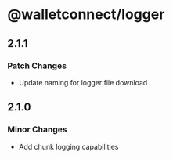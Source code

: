 # @walletconnect/logger

## 2.1.1

### Patch Changes

- Update naming for logger file download

## 2.1.0

### Minor Changes

- Add chunk logging capabilities
